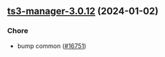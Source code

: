 

## [ts3-manager-3.0.12](https://github.com/truecharts/charts/compare/ts3-manager-3.0.11...ts3-manager-3.0.12) (2024-01-02)

### Chore



- bump common ([#16751](https://github.com/truecharts/charts/issues/16751))